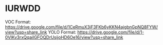 # IURWDD


VOC Format: https://drive.google.com/file/d/1CeRmuX3jF3FKb6yKKN4ajgbnGpNQ8FYW/view?usp=share_link
YOLO Format: https://drive.google.com/file/d/1-0VIKv3rxQqaiIGFOQDrUsijoHD6Oe16/view?usp=share_link
